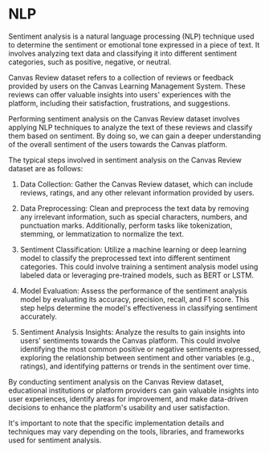 # NLP
Sentiment analysis is a natural language processing (NLP) technique used to determine the sentiment or emotional tone expressed in a piece of text. It involves analyzing text data and classifying it into different sentiment categories, such as positive, negative, or neutral.

Canvas Review dataset refers to a collection of reviews or feedback provided by users on the Canvas Learning Management System. These reviews can offer valuable insights into users' experiences with the platform, including their satisfaction, frustrations, and suggestions.

Performing sentiment analysis on the Canvas Review dataset involves applying NLP techniques to analyze the text of these reviews and classify them based on sentiment. By doing so, we can gain a deeper understanding of the overall sentiment of the users towards the Canvas platform.

The typical steps involved in sentiment analysis on the Canvas Review dataset are as follows:

1. Data Collection: Gather the Canvas Review dataset, which can include reviews, ratings, and any other relevant information provided by users.

2. Data Preprocessing: Clean and preprocess the text data by removing any irrelevant information, such as special characters, numbers, and punctuation marks. Additionally, perform tasks like tokenization, stemming, or lemmatization to normalize the text.

3. Sentiment Classification: Utilize a machine learning or deep learning model to classify the preprocessed text into different sentiment categories. This could involve training a sentiment analysis model using labeled data or leveraging pre-trained models, such as BERT or LSTM.

4. Model Evaluation: Assess the performance of the sentiment analysis model by evaluating its accuracy, precision, recall, and F1 score. This step helps determine the model's effectiveness in classifying sentiment accurately.

5. Sentiment Analysis Insights: Analyze the results to gain insights into users' sentiments towards the Canvas platform. This could involve identifying the most common positive or negative sentiments expressed, exploring the relationship between sentiment and other variables (e.g., ratings), and identifying patterns or trends in the sentiment over time.

By conducting sentiment analysis on the Canvas Review dataset, educational institutions or platform providers can gain valuable insights into user experiences, identify areas for improvement, and make data-driven decisions to enhance the platform's usability and user satisfaction.

It's important to note that the specific implementation details and techniques may vary depending on the tools, libraries, and frameworks used for sentiment analysis.
